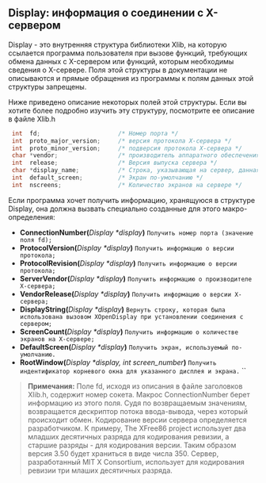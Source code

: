 ## Display: информация о соединении с X-сервером

 Display - это внутренняя структура библиотеки Xlib, на которую ссылается программа пользователя при вызове функций, 
требующих обмена данных с X-сервером или функций, которым необходимы сведения о X-сервере. 
Поля этой структуры в документации не описываются и прямые обращения из программы к полям данных этой структуры запрещены.

 Ниже приведено описание некоторых полей этой структуры. Если вы хотите более подробно изучить эту структуру, посмотрите ее описание в файле Xlib.h
```C++
 int  fd;                      /* Номер порта */
 int  proto_major_version;     /* версия протокола X-сервера */
 int  proto_minor_version;     /* подверсия протокола X-сервера */
 char *vendor;                 /* производитель аппаратного обеспечения сервера */
 int  release;                 /* Версия выпуска сервера */
 char *display_name;           /* Строка, указывающая на сервер, данная программой при подключении */
 int  default_screen;          /* Экран по-умолчанию */
 int  nscreens;                /* Количество экранов на сервере */
 ```
Если программа хочет получить информацию, хранящуюся в структуре Display, она должна вызвать специально созданные для этого макро-определения:

- **ConnectionNumber(**_Display *display_**)** `Получить номер порта (значение поля fd);`
- **ProtocolVersion(**_Display *display_**)** `Получить информацию о версии протокола;`
- **ProtocolRevision(**_Display *display_**)** `Получить информацию о версии протокола;`
- **ServerVendor(**_Display *display_**)** `Получить информацию о производителе X-сервера;`
- **VendorRelease(**_Display *display_**)** `Получить информацию о версии X-сервера;`
- **DisplayString(**_Display *display_**)** `Вернуть строку, которая была использована вызовом XOpenDisplay при установлении соединения с сервером;`
- **ScreenCount(**_Display *display_**)** `Получить информацию о количестве экранов на X-сервере;`
- **DefaultScreen(**_Display *display_**)** `Получить экран, используемый по-умолчанию.`
- **RootWindow(**_Display *display, int screen_number_**)** `Получить индентификатор корневого окна для указанного дисплея и экрана.`
``
> **Примечания:** Поле fd, исходя из описания в файле заголовков Xlib.h, содержит номер сокета. Макрос ConnectionNumber берет информацию из этого поля. Судя по возвращаемым значениям, возвращается дескриптор потока ввода-вывода, через который происходит обмен. Кодирование версии сервера определяется разработчиком. К примеру, The XFree86 project использует два младших десятичных разряда для кодирования ревизии, а старшие разряды - для кодирования версии. Таким образом версия 3.50 будет храниться в виде числа 350. Сервер, разработанный MIT X Consortium, использует для кодирования ревизии три млаших десятичных разряда.
```
